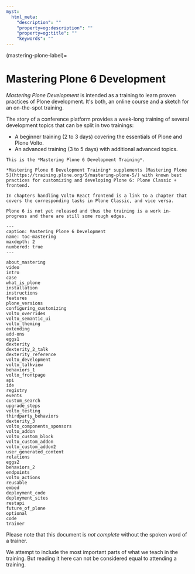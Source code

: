 ```yaml
---
myst:
  html_meta:
    "description": ""
    "property=og:description": ""
    "property=og:title": ""
    "keywords": ""
---
```


(mastering-plone-label)=

# Mastering Plone 6 Development

*Mastering Plone Development* is intended as a training to learn proven practices of Plone development. It's both, an online course and a sketch for an on-the-spot training.

The story of a conference platform provides a week-long training of several development topics that can be split in two trainings:

- A beginner training (2 to 3 days) covering the essentials of Plone and Plone Volto.
- An advanced training (3 to 5 days) with additional advanced topics.

```{note}
This is the *Mastering Plone 6 Development Training*.

*Mastering Plone 6 Development Training* supplements [Mastering Plone 5](https://training.plone.org/5/mastering-plone-5/) with known best practices for customizing and developing Plone 6: Plone Classic + frontend.

In chapters handling Volto React frontend is a link to a chapter that covers the corresponding tasks in Plone Classic, and vice versa.

Plone 6 is not yet released and thus the training is a work in-progress and there are still some rough edges.
```

```{toctree}
---
caption: Mastering Plone 6 Development
name: toc-mastering
maxdepth: 2
numbered: true
---

about_mastering
video
intro
case
what_is_plone
installation
instructions
features
plone_versions
configuring_customizing
volto_overrides
volto_semantic_ui
volto_theming
extending
add-ons
eggs1
dexterity
dexterity_2_talk
dexterity_reference
volto_development
volto_talkview
behaviors_1
volto_frontpage
api
ide
registry
events
custom_search
upgrade_steps
volto_testing
thirdparty_behaviors
dexterity_3
volto_components_sponsors
volto_addon
volto_custom_block
volto_custom_addon
volto_custom_addon2
user_generated_content
relations
eggs2
behaviors_2
endpoints
volto_actions
reusable
embed
deployment_code
deployment_sites
restapi
future_of_plone
optional
code
trainer
```

Please note that this document is *not complete* without the spoken word of a trainer.

We attempt to include the most important parts of what we teach in the training. But reading it here can not be considered equal to attending a training.
